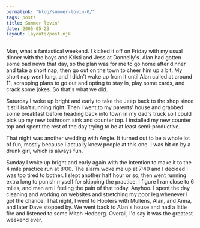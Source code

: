 ```yaml
---
permalink: "blog/summer-lovin-0/"
tags: posts
title: Summer lovin'
date: 2005-05-23
layout: layouts/post.njk
---
```


Man, what a fantastical weekend. I kicked it off on Friday with my usual dinner with the boys and Kristi and Jess at Donnelly's. Alan had gotten some bad news that day, so the plan was for me to go home after dinner and take a short nap, then go out on the town to cheer him up a bit. My short nap went long, and I didn't wake up from it until Alan called at around 11, scrapping plans to go out and opting to stay in, play some cards, and crack some jokes. So that's what we did. 

Saturday I woke up bright and early to take the Jeep back to the shop since it still isn't running right. Then I went to my parents' house and grabbed some breakfast before heading back into town in my dad's truck so I could pick up my new bathroom sink and counter top. I installed my new counter top and spent the rest of the day trying to be at least semi-productive. 

That night was another wedding with Angie. It turned out to be a whole lot of fun, mostly because I actually knew people at this one. I was hit on by a drunk girl, which is always fun. 

Sunday I woke up bright and early again with the intention to make it to the 4 mile practice run at 8:00. The alarm woke me up at 7:40 and I decided I was too tired to bother. I slept another half hour or so, then went running extra long to punish myself for skipping the practice. I figure I ran close to 6 miles, and man am I feeling the pain of that today. Anyhoo. I spent the day cleaning and working on websites and stretching my poor leg whenever I got the chance. That night, I went to Hooters with Mullens, Alan, and Anna, and later Dave stopped by. We went back to Alan's house and had a little fire and listened to some Mitch Hedberg. Overall, I'd say it was the greatest weekend ever.
